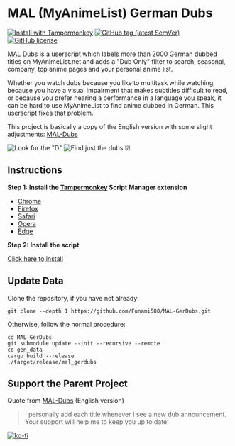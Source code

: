 # MAL (MyAnimeList) German Dubs
[![Install with Tampermonkey](https://img.shields.io/badge/Install%20directly%20with-Tampermonkey-00485b?logo=tampermonkey)](https://raw.githubusercontent.com/Funami580/MAL-GerDubs/main/mal-dubs.user.js)
[![GitHub tag (latest SemVer)](https://img.shields.io/github/v/tag/Funami580/MAL-GerDubs?label=Version)](#mal-myanimelist-german-dubs)
[![GitHub license](https://img.shields.io/github/license/Funami580/MAL-GerDubs)](https://github.com/Funami580/MAL-GerDubs/blob/main/LICENSE)

MAL Dubs is a userscript which labels more than 2000 German dubbed titles on MyAnimeList.net and adds a "Dub Only" filter to search, seasonal, company, top anime pages and your personal anime list.

Whether you watch dubs because you like to multitask while watching, because you have a visual impairment that makes subtitles difficult to read, or because you prefer hearing a performance in a language you speak, it can be hard to use MyAnimeList to find anime dubbed in German. This userscript fixes that problem.

This project is basically a copy of the English version with some slight adjustments: [MAL-Dubs](https://github.com/MAL-Dubs/MAL-Dubs)

![Look for the "D"](https://raw.githubusercontent.com/MAL-Dubs/MAL-Dubs/main/images/labels.png)
![Find just the dubs ☑](https://raw.githubusercontent.com/MAL-Dubs/MAL-Dubs/main/images/filter.png)

## Instructions

**Step 1: Install the [Tampermonkey](https://www.tampermonkey.net/) Script Manager extension**
- [Chrome](https://chrome.google.com/webstore/detail/dhdgffkkebhmkfjojejmpbldmpobfkfo)
- [Firefox](https://addons.mozilla.org/en-US/firefox/addon/tampermonkey/)
- [Safari](https://apps.apple.com/app/apple-store/id1482490089)
- [Opera](https://addons.opera.com/en/extensions/details/tampermonkey-beta/)
- [Edge](https://microsoftedge.microsoft.com/addons/detail/iikmkjmpaadaobahmlepeloendndfphd)

**Step 2: Install the script**

[Click here to install](https://raw.githubusercontent.com/Funami580/MAL-GerDubs/main/mal-dubs.user.js)

## Update Data
Clone the repository, if you have not already:
```
git clone --depth 1 https://github.com/Funami580/MAL-GerDubs.git
```

Otherwise, follow the normal procedure:
```
cd MAL-GerDubs
git submodule update --init --recursive --remote
cd gen_data
cargo build --release
./target/release/mal_gerdubs
```

## Support the Parent Project

Quote from [MAL-Dubs](https://github.com/MAL-Dubs/MAL-Dubs) (English version)

> I personally add each title whenever I see a new dub announcement. Your support will help me to keep you up to date!

[![ko-fi](https://ko-fi.com/img/githubbutton_sm.svg)](https://ko-fi.com/Y8Y21HXGO)

